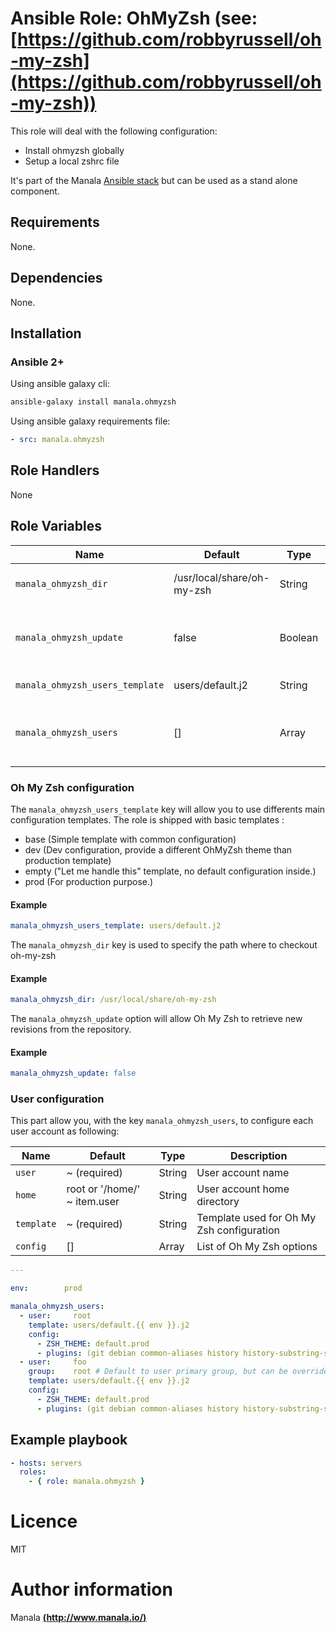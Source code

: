 # Ansible Role: OhMyZsh (see: [https://github.com/robbyrussell/oh-my-zsh](https://github.com/robbyrussell/oh-my-zsh))

This role will deal with the following configuration:
- Install ohmyzsh globally
- Setup a local zshrc file

It's part of the Manala <a href="http://www.manala.io" target="_blank">Ansible stack</a> but can be used as a stand alone component.

## Requirements

None.

## Dependencies

None.

## Installation

### Ansible 2+

Using ansible galaxy cli:

```bash
ansible-galaxy install manala.ohmyzsh
```

Using ansible galaxy requirements file:

```yaml
- src: manala.ohmyzsh
```

## Role Handlers

None

## Role Variables

| Name                            | Default                    | Type      |Description                                                      |
|-------------------------------- |--------------------------- |---------- |---------------------------------------------------------------- |
| `manala_ohmyzsh_dir`            | /usr/local/share/oh-my-zsh | String    | ohMyZsh installation directory                                  |
| `manala_ohmyzsh_update`         | false                      | Boolean   | Whether or not we should auto retrieve new revision of ohMyZsh  |
| `manala_ohmyzsh_users_template` | users/default.j2           | String    | User config template                                            |
| `manala_ohmyzsh_users`          | []                         | Array     | Collection of users with ohMyZsh custom configurations.         |

### Oh My Zsh configuration

The `manala_ohmyzsh_users_template` key will allow you to use differents main configuration templates. The role is shipped with basic templates :

- base (Simple template with common configuration)
- dev (Dev configuration, provide a different OhMyZsh theme than production template)
- empty ("Let me handle this" template, no default configuration inside.)
- prod (For production purpose.)

#### Example

```yaml
manala_ohmyzsh_users_template: users/default.j2
```

The `manala_ohmyzsh_dir` key is used to specify the path where to checkout oh-my-zsh

#### Example

```yaml
manala_ohmyzsh_dir: /usr/local/share/oh-my-zsh
```

The `manala_ohmyzsh_update` option will allow Oh My Zsh to retrieve new revisions from the repository.

#### Example

```yaml
manala_ohmyzsh_update: false
```

### User configuration

This part allow you, with the key `manala_ohmyzsh_users`, to configure each user account as following:

| Name      | Default                      | Type       | Description                               |
|-----------|----------------------------- |----------- |------------------------------------------ |
| `user`    | ~ (required)                 | String     | User account name                         |
| `home`    | root or '/home/' ~ item.user | String     | User account home directory               |
| `template`| ~ (required)                 | String     | Template used for Oh My Zsh configuration |
| `config`  | []                           | Array      | List of Oh My Zsh options                 |


```yaml
---

env:        prod

manala_ohmyzsh_users:
  - user:     root
    template: users/default.{{ env }}.j2
    config:
      - ZSH_THEME: default.prod
      - plugins: (git debian common-aliases history history-substring-search)
  - user:     foo
    group:    root # Default to user primary group, but can be overriden
    template: users/default.{{ env }}.j2
    config:
      - ZSH_THEME: default.prod
      - plugins: (git debian common-aliases history history-substring-search)
```

## Example playbook

```yaml
- hosts: servers
  roles:
    - { role: manala.ohmyzsh }
```

# Licence

MIT

# Author information

Manala [**(http://www.manala.io/)**](http://www.manala.io)
